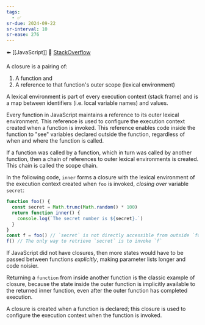 ```yaml
---
tags:
  - ✅
sr-due: 2024-09-22
sr-interval: 10
sr-ease: 276
---
```


⬅️ [[JavaScript]]
🔗 [StackOverflow](https://stackoverflow.com/questions/111102/how-do-javascript-closures-work)

A closure is a pairing of:

1. A function and
2. A reference to that function's outer scope (lexical environment)

A lexical environment is part of every execution context (stack frame) and is a map between identifiers (i.e. local variable names) and values.

Every function in JavaScript maintains a reference to its outer lexical environment. This reference is used to configure the execution context created when a function is invoked. This reference enables code inside the function to "see" variables declared outside the function, regardless of when and where the function is called.

If a function was called by a function, which in turn was called by another function, then a chain of references to outer lexical environments is created. This chain is called the scope chain.

In the following code, `inner` forms a closure with the lexical environment of the execution context created when `foo` is invoked, _closing over_ variable `secret`:

```javascript
function foo() {
  const secret = Math.trunc(Math.random() * 100)
  return function inner() {
    console.log(`The secret number is ${secret}.`)
  }
}
const f = foo() // `secret` is not directly accessible from outside `foo`
f() // The only way to retrieve `secret` is to invoke `f`
```

If JavaScript did not have closures, then more states would have to be passed between functions _explicitly_, making parameter lists longer and code noisier.

Returning a `function` from inside another function is the classic example of closure, because the state inside the outer function is implicitly available to the returned inner function, even after the outer function has completed execution.

A closure is created when a function is declared; this closure is used to configure the execution context when the function is invoked.